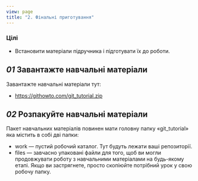 ```yaml
---
view: page
title: "2. Фінальні приготування"
---
```


<h3>Цілі</h3>

<ul><li>Встановити матеріали підручника і підготувати їх до роботи.</li></ul>

<h2><em>01</em> Завантажте навчальні матеріали</h2>

<p>Завантажте навчальні матеріали тут:</p>

<ul>
<li><a href="/git_tutorial.zip" target="_blank" prefetch="0">https://githowto.com/git_tutorial.zip</a></li>
</ul>

<h2><em>02</em> Розпакуйте навчальні матеріали</h2>

<p>Пакет навчальних матеріалів повинен мати головну папку «git_tutorial» яка містить в собі дві папки:</p>

<ul>
<li>work — пустий робочий каталог. Тут будуть лежати ваші репозиторії.</li>
<li>files — завчасно упаковані файли для того, щоб ви могли продовжувати роботу з навчальними матеріалами на будь-якому етапі. Якщо ви застрягнете, просто скопіюйте потрібний урок у свою робочу папку.</li>
</ul>
